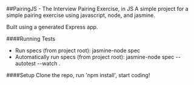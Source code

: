 ##PairingJS - The Interview Pairing Exercise, in JS
A simple project for a simple pairing exercise using javascript, node, and jasmine.

Built using a generated Express app.

####Running Tests
* Run specs (from project root): jasmine-node spec
* Automatically run specs (from project root): jasmine-node spec --autotest --watch .

####Setup
Clone the repo, run 'npm install', start coding!
